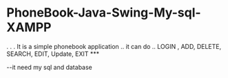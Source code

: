 # PhoneBook-Java-Swing-My-sql-XAMPP
.
.
.
It is a simple phonebook application .. it can do .. LOGIN , ADD, DELETE, SEARCH, EDIT, Update, EXIT ***

--it need  my sql and database 
